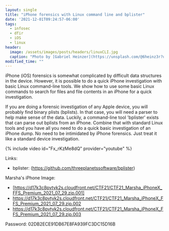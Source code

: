 ```yaml
---
layout: single
title: "iPhone forensics with Linux command line and bplister"
date: '2021-12-01T09:24:57-06:00'
tags:
  - infosec
  - dfir
  - iOS
  - linux
header:
  image: /assets/images/posts/headers/linuxCLI.jpg
  caption: "Photo by [Gabriel Heinzer](https://unsplash.com/@6heinz3r?utm_source=unsplash&utm_medium=referral&utm_content=creditCopyText) on [Unsplash](https://unsplash.com/s/photos/fast?utm_source=unsplash&utm_medium=referral&utm_content=creditCopyText)"
modified_time: ""
---
```


iPhone (iOS) forensics is somewhat complicated by difficult data structures in the device. However, it is possible to do a quick iPhone investigation with basic Linux command-line tools. We show how to use some basic Linux commands to search for files and file contents in an iPhone for a quick investigation.

If you are doing a forensic investigation of any Apple device, you will probably find binary plists (bplists). In that case, you will need a parser to help make sense of the data. Luckily, a command-line tool 'bplister' exists that can parse out bplists from an iPhone. Combine that with standard Linux tools and you have all you need to do a quick basic investigation of an iPhone dump. No need to be intimidated by iPhone forensics. Just treat it like a standard device investigation.

{% include video id="Fx_rKzMe8dQ" provider="youtube" %}

Links:
* bplister: (https://github.com/threeplanetssoftware/bplister)

Marsha's iPhone Image:
* [https://d17k3c8pvtyk2s.cloudfront.net/CTF21/CTF21_Marsha_iPhoneX_FFS_Premium_2021_07_29.zip.001]
* https://d17k3c8pvtyk2s.cloudfront.net/CTF21/CTF21_Marsha_iPhoneX_FFS_Premium_2021_07_29.zip.002
* https://d17k3c8pvtyk2s.cloudfront.net/CTF21/CTF21_Marsha_iPhoneX_FFS_Premium_2021_07_29.zip.003

Password: 02DB2ECE91DB67E8FA939FC3DC15D16B